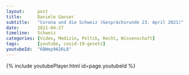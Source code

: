 ```yaml
---
layout:     post
title:      Daniele Ganser
subtitle:   "Corona und die Schweiz (Gesprächsrunde 23. April 2021)"
date:       2021-04-27
timeline:   Schweiz
categories: [Video, Medizin, Poltik, Recht, Wissenschaft]
tags:       [youtube, covid-19-gesetz]
youtubeId:  "6BWep9A26L8"
---
```

{% include youtubePlayer.html id=page.youtubeId %}
